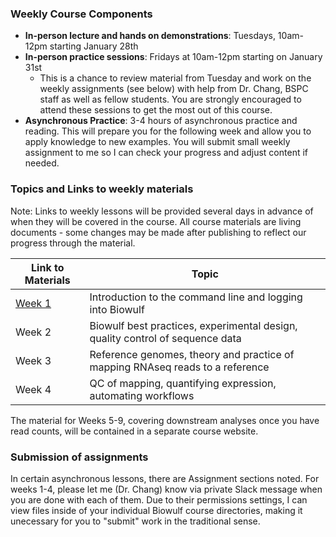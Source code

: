 ### Weekly Course Components

*	**In-person lecture and hands on demonstrations**: Tuesdays, 10am-12pm starting January 28th
*	**In-person practice sessions**: Fridays at 10am-12pm starting on January 31st
    - This is a chance to review material from Tuesday and work on the weekly assignments (see below) with help from Dr. Chang, BSPC staff as well as fellow students. You are strongly encouraged to attend these sessions to get the most out of this course.
* **Asynchronous Practice**: 3-4 hours of asynchronous practice and reading. This will prepare you for the following week and allow you to apply knowledge to new examples. You will submit small weekly assignment to me so I can check your progress and adjust content if needed. 


### Topics and Links to weekly materials

Note: Links to weekly lessons will be provided several days in advance of when they will be covered in the course. All course materials are living documents - some changes may be made after publishing to reflect our progress through the material. 


| Link to Materials                      | Topic                                                     |
|-----------------|-------------------------------------------------------|
| [Week 1](links-to-lessons.md#week-1) | Introduction to the command line and logging into Biowulf |
| Week 2                                 | Biowulf best practices, experimental design, quality control of sequence data|
| Week 3                                 | Reference genomes, theory and practice of mapping RNAseq reads to a reference|
| Week 4                                 | QC of mapping, quantifying expression, automating workflows|

The material for Weeks 5-9, covering downstream analyses once you have read counts, will be contained in a separate course website. 

### Submission of assignments

In certain asynchronous lessons, there are Assignment sections noted. For weeks 1-4, please let me (Dr. Chang) know via private Slack message when you are done with each of them. Due to their permissions settings, I can view files inside of your individual Biowulf course directories, making it unecessary for you to "submit" work in the traditional sense. 
